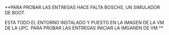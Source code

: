 **PARA PROBAR LAS ENTREGAS HACE FALTA BOSCHS, UN SIMULADOR DE BOOT.

ESTA TODO EL ENTORNO INSTALADO Y PUESTO EN LA IMAGEN DE LA VM DE LA UPC.
PARA PROBAR LAS ENTREGAS INICIAR LA IMGANEN DE VM.**


